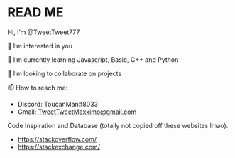 # READ ME

Hi, I’m @TweetTweet777

👀 I’m interested in you

🌱 I’m currently learning Javascript, Basic, C++ and Python

💞️ I’m looking to collaborate on projects

📫 How to reach me:
- Discord: ToucanMan#8033
- Gmail:   TweetTweetMaxximo@gmail.com

Code Inspiration and Database (totally not copied off these websites lmao):
- https://stackoverflow.com/
- https://stackexchange.com/

<!---
TweetTweet777/TweetTweet777 is a ✨ special ✨ repository because its `README.md` (this file) appears on your GitHub profile.
You can click the Preview link to take a look at your changes.
--->
